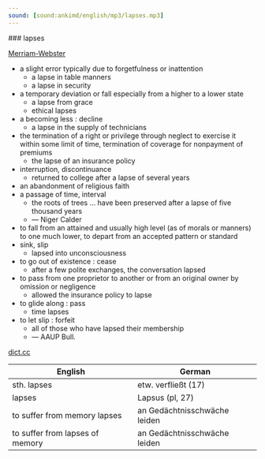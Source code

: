 ```yaml
---
sound: [sound:ankimd/english/mp3/lapses.mp3]
---
```


\### lapses

[Merriam-Webster](https://www.merriam-webster.com/dictionary/lapses)

- a slight error typically due to forgetfulness or inattention
    - a lapse in table manners
    - a lapse in security
- a temporary deviation or fall especially from a higher to a lower state
    - a lapse from grace
    - ethical lapses
- a becoming less : decline
    - a lapse in the supply of technicians
- the termination of a right or privilege through neglect to exercise it within some limit of time, termination of coverage for nonpayment of premiums
    - the lapse of an insurance policy
- interruption, discontinuance
    - returned to college after a lapse of several years
- an abandonment of religious faith
- a passage of time, interval
    - the roots of trees … have been preserved after a lapse of five thousand years
    - — Niger Calder
- to fall from an attained and usually high level (as of morals or manners) to one much lower, to depart from an accepted pattern or standard
- sink, slip
    - lapsed into unconsciousness
- to go out of existence : cease
    - after a few polite exchanges, the conversation lapsed
- to pass from one proprietor to another or from an original owner by omission or negligence
    - allowed the insurance policy to lapse
- to glide along : pass
    - time lapses
- to let slip : forfeit
    - all of those who have lapsed their membership
    - — AAUP Bull.

[dict.cc](https://www.dict.cc/lapses)

| English        | German       |
| -------------- | ------------ |
| sth. lapses | etw. verfließt (17) |
| lapses | Lapsus (pl, 27) |
| to suffer from memory lapses | an Gedächtnisschwäche leiden |
| to suffer from lapses of memory | an Gedächtnisschwäche leiden |
